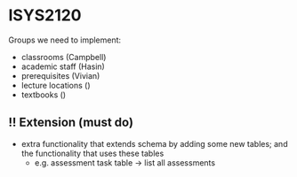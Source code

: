 # ISYS2120
Groups we need to implement:
- classrooms (Campbell)
- academic staff (Hasin)
- prerequisites (Vivian)
- lecture locations () 
- textbooks ()

## !! Extension (must do)
- extra functionality that extends schema by adding some new tables; and the functionality that uses these tables
  - e.g. assessment task table -> list all assessments
